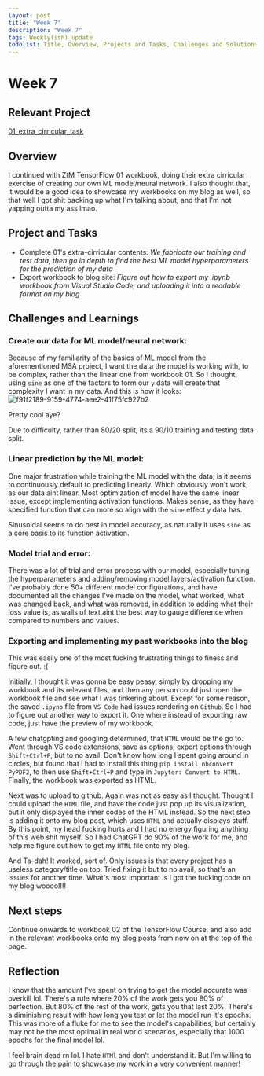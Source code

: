 ```yaml
---
layout: post
title: "Week 7"
description: "Week 7"
tags: Weekly(ish)_update
todolist: Title, Overview, Projects and Tasks, Challenges and Solutions, Learnings and Insights, Next Steps, Reflections
---
```


# Week 7

## Relevant Project
[01_extra_cirricular_task](https://tenatic-x.github.io/projects/01_extra_cirricular_task.html)

## Overview
I continued with ZtM TensorFlow 01 workbook, doing their extra cirricular exercise of creating our own ML model/neural network. I also thought that, it would be a good idea to showcase my workbooks on my blog as well, so that well I got shit backing up what I'm talking about, and that I'm not yapping outta my ass lmao.

## Project and Tasks
* Complete 01's extra-cirricular contents: *We fabricate our training and test data, then go in depth to find the best ML model hyperparameters for the prediction of my data*
* Export workbook to blog site: *Figure out how to export my .ipynb workbook from Visual Studio Code, and uploading it into a readable format on my blog*

## Challenges and Learnings

### Create our data for ML model/neural network:
Because of my familiarity of the basics of ML model from the aforementioned MSA project, I want the data the model is working with, to be complex, rather than the linear one from workbook 01. So I thought, using `sine` as one of the factors to form our `y` data will create that complexity I want in my data. And this is how it looks:
![f91f2189-9159-4774-aee2-41f75fc927b2](https://github.com/user-attachments/assets/390ac5e4-b58e-45f2-a347-ca45cfd51530)

Pretty cool aye?

Due to difficulty, rather than 80/20 split, its a 90/10 training and testing data split. 

### Linear prediction by the ML model:
One major frustration while training the ML model with the data, is it seems to continuously default to predicting linearly. Which obviously won't work, as our data aint linear. Most optimization of model have the same linear issue, except implementing activation functions. Makes sense, as they have specified function that can more so align with the `sine` effect `y` data has.

Sinusoidal seems to do best in model accuracy, as naturally it uses `sine` as a core basis to its function activation.

### Model trial and error:
There was a lot of trial and error process with our model, especially tuning the hyperparameters and adding/removing model layers/activation function. I've probably done 50+ different model configurations, and have documented all the changes I've made on the model, what worked, what was changed back, and what was removed, in addition to adding what their loss value is, as walls of text aint the best way to gauge difference when compared to numbers and values.

### Exporting and implementing my past workbooks into the blog

This was easily one of the most fucking frustrating things to finess and figure out. :(

Initially, I thought it was gonna be easy peasy, simply by dropping my workbook and its relevant files, and then any person could just open the workbook file and see what I was tinkering about. Except for some reason, the saved `.ipynb` file from `VS Code` had issues rendering on `Github`. So I had to figure out another way to export it. One where instead of exporting raw code, just have the preview of my workbook.

A few chatgpting and googling determined, that `HTML` would be the go to. Went through VS code extensions, save as options, export options through `Shift+Ctrl+P`, but to no avail. Don't know how long I spent going around in circles, but found that I had to install this thing `pip install nbconvert PyPDF2`, to then use `Shift+Ctrl+P` and type in `Jupyter: Convert to HTML`. Finally, the workbook was exported as HTML.

Next was to upload to github. Again was not as easy as I thought. Thought I could upload the `HTML` file, and have the code just pop up its visualization, but it only displayed the inner codes of the HTML instead. So the next step is adding it onto my blog post, which uses `HTML` and actually displays stuff. By this point, my head fucking hurts and I had no energy figuring anything of this web shit myself. So I had ChatGPT do 90% of the work for me, and help me figure out how to get my `HTML` file onto my blog.

And Ta-dah! It worked, sort of. Only issues is that every project has a useless category/title on top. Tried fixing it but to no avail, so that's an issues for another time. What's most important is I got the fucking code on my blog woooo!!!!


## Next steps

Continue onwards to workbook 02 of the TensorFlow Course, and also add in the relevant workbooks onto my blog posts from now on at the top of the page.

## Reflection

I know that the amount I've spent on trying to get the model accurate was overkill lol. There's a rule where 20% of the work gets you 80% of perfection. But 80% of the rest of the work, gets you that last 20%. There's a diminishing result with how long you test or let the model run it's epochs. This was more of a fluke for me to see the model's capabilities, but certainly may not be the most optimal in real world scenarios, especially that 1000 epochs for the final model lol.

I feel brain dead rn lol. I hate `HTMl` and don't understand it. But I'm willing to go through the pain to showcase my work in a very convenient manner!
